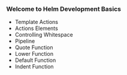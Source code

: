 ### Welcome to Helm Development Basics
- Template Actions
- Actions Elements
- Controlling Whitespace
- Pipeline
- Quote Function
- Lower Function
- Default Function
- Indent Function
